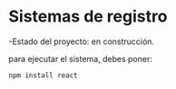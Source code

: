 <h1>Sistemas de registro</h1>

-Estado del proyecto: en construcción.

para ejecutar el sistema, debes poner:

```npm install react```
